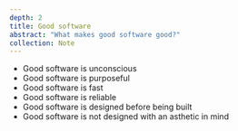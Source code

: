 ```yaml
---
depth: 2
title: Good software
abstract: "What makes good software good?"
collection: Note
---
```

- <inter-link href="good-software-is-unconscious">Good software is unconscious</inter-link>
- Good software is purposeful
- Good software is fast
- Good software is reliable
- Good software is designed before being built
- Good software is not designed with an asthetic in mind